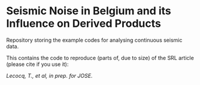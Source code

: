 # Seismic Noise in Belgium and its Influence on Derived Products

Repository storing the example codes for analysing continuous seismic data.

This contains the code to reproduce (parts of, due to size) of the SRL article (please cite if you use it):

*Lecocq, T., et al, in prep. for JOSE.*
